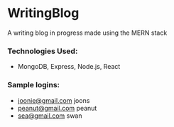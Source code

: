 # WritingBlog

A writing blog in progress made using the MERN stack


### Technologies Used:
- MongoDB, Express, Node.js, React

### Sample logins: 
- joonie@gmail.com joons
- peanut@gmail.com peanut
- sea@gmail.com swan
